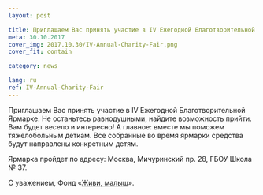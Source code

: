 ```yaml
---
layout: post

title: Приглашаем Вас принять участие в IV Ежегодной Благотворительной Ярмарке.
meta: 30.10.2017
cover_img: 2017.10.30/IV-Annual-Charity-Fair.png
cover_fit: contain

category: news

lang: ru
ref: IV-Annual-Charity-Fair
---
```


Приглашаем Вас принять участие в IV Ежегодной Благотворительной Ярмарке.
Не останьтесь равнодушными, найдите возможность прийти.
Вам будет весело и интересно!
А главное: вместе мы поможем тяжелобольным деткам.
Все собранные во время ярмарки средства будут направлены конкретным детям.

Ярмарка пройдет по адресу: Москва, Мичуринский пр. 28, ГБОУ Школа № 37.

С уважением, Фонд «<a href="https://fondzhivimalysh.ru/" target="_blank">Живи, малыш</a>».
